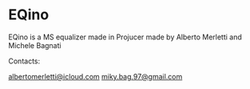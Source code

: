 # EQino
EQino is a MS equalizer made in Projucer made by Alberto Merletti and Michele Bagnati

Contacts: 

albertomerletti@icloud.com
miky.bag.97@gmail.com
